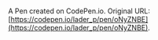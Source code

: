 # 

A Pen created on CodePen.io. Original URL: [https://codepen.io/lader_p/pen/oNyZNBE](https://codepen.io/lader_p/pen/oNyZNBE).

